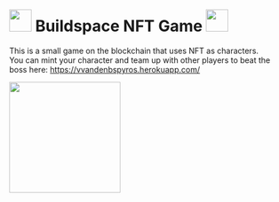 # <img src="https://vvandenb.herokuapp.com/static/images/spyro.png" width="40" height="40" /> Buildspace NFT Game <img src="https://vvandenb.herokuapp.com/static/images/spyro.png" width="40" height="40" />

This is a small game on the blockchain that uses NFT as characters.\
You can mint your character and team up with other players to beat the boss here: https://vvandenbspyros.herokuapp.com/

<img src="https://media1.giphy.com/media/YaooEfKWBBD68/200.gif" width="200" />
